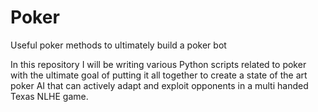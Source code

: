 # Poker
Useful poker methods to ultimately build a poker bot

In this repository I will be writing various Python scripts related to poker with the ultimate goal of putting it all together to create a state of the art poker AI that can actively adapt and exploit opponents in a multi handed Texas NLHE game. 
